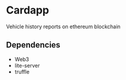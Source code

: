 # Cardapp
Vehicle history reports on ethereum blockchain

## Dependencies
* Web3
* lite-server
* truffle
